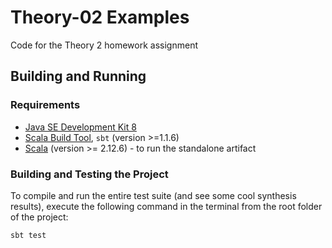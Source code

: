 # Theory-02 Examples

Code for the Theory 2 homework assignment

## Building and Running

### Requirements 

* [Java SE Development Kit 8](http://www.oracle.com/technetwork/java/javase/downloads/jdk8-downloads-2133151.html)
* [Scala Build Tool](https://www.scala-sbt.org/), `sbt` (version >=1.1.6)
* [Scala](https://www.scala-lang.org/download/) (version >= 2.12.6) - to run the standalone artifact

### Building and Testing the Project

To compile and run the entire test suite (and see some cool synthesis results), execute the following command in the terminal from the root folder of the project:

```
sbt test
```

